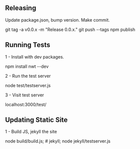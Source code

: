 Releasing
---------------------

Update package.json, bump version.
Make commit.

git tag -a v0.0.x -m "Release 0.0.x."
git push --tags
npm publish


Running Tests
---------------------
1 - Install with dev packages.

npm install nwt --dev

2  - Run the test server

node test/testserver.js

3 - Visit test server

localhost:3000/test/



Updating Static Site
---------------------

1 - Build JS, jekyll the site

node build/build.js; # jekyll; node jekyll/testserver.js
